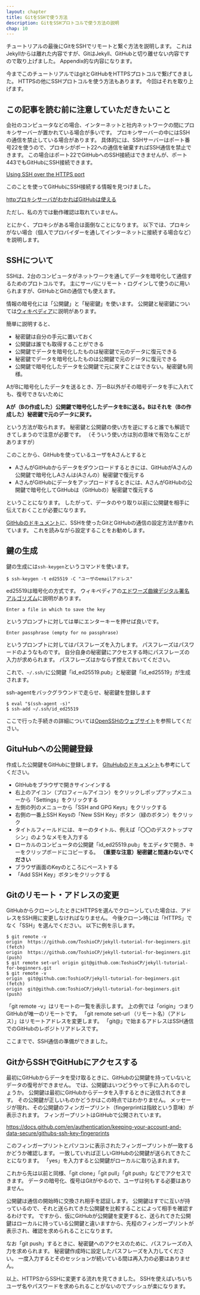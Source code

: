 ```yaml
---
layout: chapter
title: GitをSSHで使う方法
description: GitをSSHプロトコルで使う方法の説明
chap: 10
---
```


チュートリアルの最後にGitをSSHでリモートと繋ぐ方法を説明します。
これはJekyllからは離れた内容ですが、GitはJekyll、GitHubと切り離せない内容ですので取り上げました。
Appendix的な内容になります。

今までこのチュートリアルではgitとGitHubをHTTPSプロトコルで繋げてきました。
HTTPSの他にSSHプロトコルを使う方法もあります。
今回はそれを取り上げます。

## この記事を読む前に注意していただきたいこと

会社のコンピュータなどの場合、インターネットと社内ネットワークの間にプロキシサーバーが置かれている場合が多いです。
プロキシサーバーの中にはSSHの通信を禁止している場合があります。
具体的には、SSHサーバーはポート番号22を使うので、プロキシがポート22への通信を破棄すればSSH通信を禁止できます。
この場合はポート22でGitHubへのSSH接続はできませんが、ポート443でもGitHubにSSH接続できます。

[Using SSH over the HTTPS port](https://docs.github.com/en/authentication/troubleshooting-ssh/using-ssh-over-the-https-port)

このことを使ってGitHubにSSH接続する情報を見つけました。

[httpプロキシサーバがわかればGitHubは使える](https://qiita.com/n_slender/items/30db800aad7eb193c07e)

ただし、私の方では動作確認は取れていません。

とにかく、プロキシがある場合は面倒なことになります。
以下では、プロキシがない場合（個人でプロバイダーを通してインターネットに接続する場合など）を説明します。

## SSHについて

SSHは、2台のコンピュータがネットワークを通してデータを暗号化して通信するためのプロトコルです。
主にサーバにリモート・ログインして使うのに用いられますが、GitHubとGitの通信でも使えます。

情報の暗号化には「公開鍵」と「秘密鍵」を使います。
公開鍵と秘密鍵については[ウィキペディア](https://ja.wikipedia.org/wiki/%E5%85%AC%E9%96%8B%E9%8D%B5%E6%9A%97%E5%8F%B7)に説明があります。

簡単に説明すると、

- 秘密鍵は自分の手元に置いておく
- 公開鍵は誰でも取得することができる
- 公開鍵でデータを暗号化したものは秘密鍵で元のデータに復元できる
- 秘密鍵でデータを暗号化したものは公開鍵で元のデータに復元できる
- 公開鍵で暗号化したデータを公開鍵で元に戻すことはできない。秘密鍵も同様。

AがBに暗号化したデータを送るとき、万一B以外がその暗号データを手に入れても、復号できないために

**Aが（Bの作成した）公開鍵で暗号化したデータをBに送る。Bはそれを（Bの作成した）秘密鍵で元のデータに戻す。**

という方法が取られます。
秘密鍵と公開鍵の使い方を逆にすると誰でも解読できてしまうので注意が必要です。
（そういう使い方は別の意味で有効なことがありますが）

このことから、GitHubを使っているユーザをAさんとすると

- AさんがGitHubからデータをダウンロードするときには、GitHubがAさんの公開鍵で暗号化しAさんは(Aさんの）秘密鍵で復元する
- AさんがGitHubにデータをアップロードするときには、AさんがGitHubの公開鍵で暗号化してGitHubは（GitHubの）秘密鍵で復元する

ということになります。
したがって、データのやり取り以前に公開鍵を相手に伝えておくことが必要になります。

[GitHubのドキュメント](https://docs.github.com/en/authentication/connecting-to-github-with-ssh/about-ssh)に、SSHを使ったGitとGitHubの通信の設定方法が書かれています。
これを読みながら設定することをお勧めします。

## 鍵の生成

鍵の生成には`ssh-keygen`というコマンドを使います。

```
$ ssh-keygen -t ed25519 -C "ユーザのemailアドレス"
```

ed25519は暗号化の方式です。
ウィキペディアの[エドワーズ曲線デジタル署名アルゴリズム](https://ja.wikipedia.org/wiki/%E3%82%A8%E3%83%89%E3%83%AF%E3%83%BC%E3%82%BA%E6%9B%B2%E7%B7%9A%E3%83%87%E3%82%B8%E3%82%BF%E3%83%AB%E7%BD%B2%E5%90%8D%E3%82%A2%E3%83%AB%E3%82%B4%E3%83%AA%E3%82%BA%E3%83%A0)に説明があります。

```
Enter a file in which to save the key
```

というプロンプトに対しては単にエンターキーを押せば良いです。

```
Enter passphrase (empty for no passphrase)
```

というプロンプトに対してはパスフレーズを入力します。
パスフレーズはパスワードのようなものです。
自分自身の秘密鍵にアクセスする時にパスフレーズの入力が求められます。
パスフレーズはかならず控えておいてください。

これで、`~/.ssh/`に公開鍵「id_ed25519.pub」と秘密鍵「id_ed25519」が生成されます。

ssh-agentをバックグラウンドで走らせ、秘密鍵を登録します

```
$ eval "$(ssh-agent -s)"
$ ssh-add ~/.ssh/id_ed25519
```

ここで行った手続きの詳細については[OpenSSHのウェブサイト](https://www.openssh.com/)を参照してください。

## GituHubへの公開鍵登録

作成した公開鍵をGitHubに登録します。
[GItuHubのドキュメント](https://docs.github.com/en/authentication/connecting-to-github-with-ssh/adding-a-new-ssh-key-to-your-github-account)も参考にしてください。

- GItHubをブラウザで開きサインインする
- 右上のアイコン（プロフィールアイコン）をクリックしポップアップメニューから「Settings」をクリックする
- 左側の列のメニューから「SSH and GPG Keys」をクリックする
- 右側の一番上SSH Keysの「New SSH Key」ボタン（緑のボタン）をクリック
- タイトルフィールドには、キーのタイトル、例えば「〇〇のデスクトップマシン」のようなメモを入力する
- ローカルのコンピュータの公開鍵「id_ed25519.pub」をエディタで開き、キーをクリップボードにコピーする。
**（重要な注意）秘密鍵と間違わないでください**
- ブラウザ画面のKeyのところにペーストする
- 「Add SSH Key」ボタンをクリックする

## Gitのリモート・アドレスの変更

GitHubからクローンしたときにHTTPSを選んでクローンしていた場合は、アドレスをSSH用に変更しなければなりません。
今後クローン時には「HTTPS」でなく「SSH」を選んでください。
以下に例を示します。

```
$ git remote -v
origin	https://github.com/ToshioCP/jekyll-tutorial-for-beginners.git (fetch)
origin	https://github.com/ToshioCP/jekyll-tutorial-for-beginners.git (push)
$ git remote set-url origin git@github.com:ToshioCP/jekyll-tutorial-for-beginners.git
$ git remote -v
origin	git@github.com:ToshioCP/jekyll-tutorial-for-beginners.git (fetch)
origin	git@github.com:ToshioCP/jekyll-tutorial-for-beginners.git (push)
```

「git remote -v」はリモートの一覧を表示します。
上の例では「origin」つまりGitHubが唯一のリモートです。
「git remote set-url （リモート名）（アドレス）」はリモートアドレスを変更します。
「git@」で始まるアドレスはSSH通信でのGitHubのレポジトリアドレスです。

ここまでで、SSH通信の準備ができました。

## GitからSSHでGitHubにアクセスする

最初にGitHubからデータを受け取るときに、GitHubの公開鍵を持っていないとデータの復号ができません。
では、公開鍵はいつどうやって手に入れるのでしょうか。
公開鍵は最初にGitHubからデータを入手するときに送信されてきます。
その公開鍵が正しいものかどうかはこの時点ではわかりません。
メッセージが現れ、その公開鍵のフィンガープリント（fingerprintは指紋という意味）が表示されます。
フィンガープリントはGitHubで公開されています。

<https://docs.github.com/en/authentication/keeping-your-account-and-data-secure/githubs-ssh-key-fingerprints>

このフィンガープリントとパソコンに表示されたフィンガープリントが一致するかどうか確認します。
一致していれば正しいGItHubの公開鍵が送られてきたことになります。
「yes」を入力すると公開鍵がローカルに取り込まれます。

これから先は以前と同様、「git clone」「git pull」「git push」などでアクセスできます。
データの暗号化、復号はGitがやるので、ユーザは何もする必要はありません。

公開鍵は通信の開始時に交換され相手を認証します。
公開鍵はすでに互いが持っているので、それと送られてきた公開鍵を比較することによって相手を確認するわけです。
ですから、仮にGitHubが公開鍵を変更すると、送られてきた公開鍵はローカルに持っている公開鍵と違いますから、先程のフィンガープリントが表示され、確認を求められることになります。

なお「git push」するときに、秘密鍵へのアクセスのために、パスフレーズの入力を求められます。
秘密鍵作成時に設定したパスフレーズを入力してください。
一度入力するとそのセッションが続いている間は再入力の必要はありません。

以上、HTTPSからSSHに変更する流れを見てきました。
SSHを使えばいちいちユーザ名やパスワードを求められることがないのでプッシュが楽になります。
